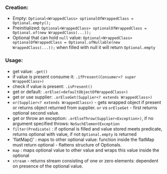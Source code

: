 ### Creation:
- Empty: `Optional<WrappedClass> optionalOfWrappedClass = Optional.empty();`
- Preinitialized: `Optional<WrappedClass> optionalOfWrappedClass = Optional.of(new WrappedClass(...));`
- Optional that can hold `null` value: `Optional<WrappedClass> optionalOfWrappedClass = Optional.ofNullable(new WrappedClass(...));`
when filled with null it will return `Optional.empty`
### Usage: 
- get value: `.get()`
- if value is present consume it: `.ifPresent(Consumer<? super WrappedClass>)`
- check if value is present: `.isPresent()`
- get or default: `.orElse(<defaultObjectOfWrappedClass>)`
- get or use supplier: `.orElseGet(Supplier<? extends WrappedClass>)`
- `or(Supplier<? extends WrappedClass>)` - gets wrapped object if present or returns object returned from supplier. `or` vs `orElseGet` - first returns optional second value. 
- get or throw an exception: `.orElseThrow(Supplier<Exception>)`, if no argument specified throws: `NoSuchElementException`
- `filter(Predicate)` : if optional is filled and value stored meets predicate, returns optional with value, if not `Optional.empty` is returned
- 'flatMap()' : maps to other optional value: function inside the flatMap must return optional - flattens structure of Optionals.
- `map` : maps optional value to other value and wraps this value inside the optional
- `stream` - returns stream consisting of one or zero elements: dependent on presence of the optional value. 